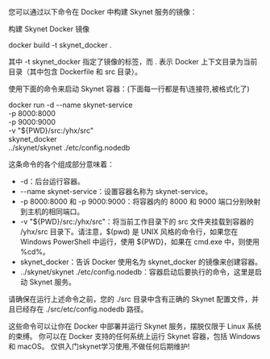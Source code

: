 您可以通过以下命令在 Docker 中构建 Skynet 服务的镜像：

构建 Skynet Docker 镜像

docker build -t skynet_docker .

其中 -t skynet_docker 指定了镜像的标签，而 . 表示 Docker 上下文目录为当前目录（其中包含 Dockerfile 和 src 目录）。

使用下面的命令来启动 Skynet 容器：(下面每一行都是有\连接符,被格式化了)

docker run -d --name skynet-service \
    -p 8000:8000 \
    -p 9000:9000 \
    -v "${PWD}/src:/yhx/src" \
    skynet_docker \
    ../skynet/skynet ./etc/config.nodedb
    
这条命令的各个组成部分意味着：

- -d：后台运行容器。
- --name skynet-service：设置容器名称为 skynet-service。
- -p 8000:8000 和 -p 9000:9000：将容器内的 8000 和 9000 端口分别映射到主机的相同端口。
- -v "${PWD}/src:/yhx/src"：将当前工作目录下的 src 文件夹挂载到容器的 /yhx/src 目录下。请注意，$(pwd) 是 UNIX 风格的命令行，如果您在 Windows PowerShell 中运行，使用 ${PWD}，如果在 cmd.exe 中，则使用 %cd%。
- skynet_docker：告诉 Docker 使用名为 skynet_docker 的镜像来创建容器。
- ../skynet/skynet ./etc/config.nodedb：容器启动后要执行的命令，这里是启动 Skynet 服务。

请确保在运行上述命令之前，您的 ./src 目录中含有正确的 Skynet 配置文件，并且已经存在 ./src/etc/config.nodedb 路径。

这些命令可以让你在 Docker 中部署并运行 Skynet 服务，摆脱仅限于 Linux 系统的束缚。
你可以在 Docker 支持的任何系统上运行 Skynet 容器，包括 Windows 和 macOS。
仅供入门skynet学习使用,不做任何后期维护!
